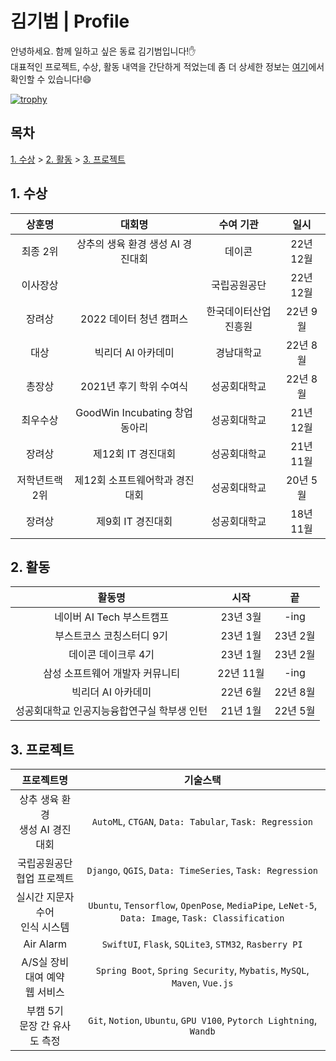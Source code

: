 # 김기범 | Profile
   
안녕하세요. 함께 일하고 싶은 동료 김기범입니다!✋<br>
대표적인 프로젝트, 수상, 활동 내역을 간단하게 적었는데 좀 더 상세한 정보는 [여기](https://horaeng.notion.site/845d9aed48094697b9c71e521e45eb36)에서 확인할 수 있습니다!😄<br>

[![trophy](https://github-profile-trophy.vercel.app/?username=gibum1228&row=1&theme=nord)](https://github.com/ryo-ma/github-profile-trophy)

## 목차
[1. 수상](#1-수상) > [2. 활동](#2-활동) > [3. 프로젝트](#3-프로젝트)

## 1. 수상

|상훈명|대회명|수여 기관|일시|
|:--:|:--:|:--:|:--:|
|최종 2위|상추의 생육 환경 생성 AI 경진대회|데이콘|22년 12월|
|이사장상||국립공원공단|22년 12월|
|장려상|2022 데이터 청년 캠퍼스|한국데이터산업진흥원|22년 9월|
|대상|빅리더 AI 아카데미|경남대학교|22년 8월|
|총장상|2021년 후기 학위 수여식|성공회대학교|22년 8월|
|최우수상|GoodWin Incubating 창업 동아리|성공회대학교|21년 12월|
|장려상|제12회 IT 경진대회|성공회대학교|21년 11월|
|저학년트랙 2위|제12회 소프트웨어학과 경진대회|성공회대학교|20년 5월|
|장려상|제9회 IT 경진대회|성공회대학교|18년 11월|

## 2. 활동
   
|활동명|시작|끝|
|:--:|:--:|:--:|
|네이버 AI Tech 부스트캠프|23년 3월|-ing|
|부스트코스 코칭스터디 9기|23년 1월|23년 2월|
|데이콘 데이크루 4기|23년 1월|23년 2월|
|삼성 소프트웨어 개발자 커뮤니티|22년 11월|-ing|
|빅리더 AI 아카데미|22년 6월|22년 8월|
|성공회대학교 인공지능융합연구실 학부생 인턴|21년 1월|22년 5월|

## 3. 프로젝트

|프로젝트명|기술스택|
|:--:|:--:|
|상추 생육 환경<br>생성 AI 경진대회|`AutoML`, `CTGAN`, `Data: Tabular`, `Task: Regression`|
|국립공원공단<br>협업 프로젝트|`Django`, `QGIS`, `Data: TimeSeries`, `Task: Regression`|
|실시간 지문자 수어<br>인식 시스템|`Ubuntu`, `Tensorflow`, `OpenPose`, `MediaPipe`, `LeNet-5`, `Data: Image`, `Task: Classification`|
|Air Alarm|`SwiftUI`, `Flask`, `SQLite3`, `STM32`, `Rasberry PI`|
|A/S실 장비 대여 예약<br>웹 서비스|`Spring Boot`, `Spring Security`, `Mybatis`, `MySQL`, `Maven`, `Vue.js`|
|부캠 5기<br> 문장 간 유사도 측정|`Git`, `Notion`, `Ubuntu`, `GPU V100`, `Pytorch Lightning`, `Wandb`|
